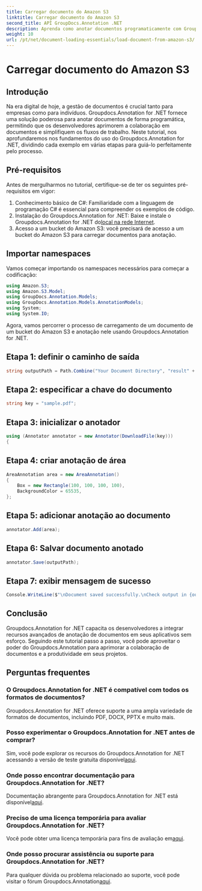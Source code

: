 ```yaml
---
title: Carregar documento do Amazon S3
linktitle: Carregar documento do Amazon S3
second_title: API GroupDocs.Annotation .NET
description: Aprenda como anotar documentos programaticamente com Groupdocs.Annotation for .NET. Tutorial passo a passo para integração perfeita.
weight: 10
url: /pt/net/document-loading-essentials/load-document-from-amazon-s3/
---
```


# Carregar documento do Amazon S3

## Introdução
Na era digital de hoje, a gestão de documentos é crucial tanto para empresas como para indivíduos. Groupdocs.Annotation for .NET fornece uma solução poderosa para anotar documentos de forma programática, permitindo que os desenvolvedores aprimorem a colaboração em documentos e simplifiquem os fluxos de trabalho. Neste tutorial, nos aprofundaremos nos fundamentos do uso do Groupdocs.Annotation for .NET, dividindo cada exemplo em várias etapas para guiá-lo perfeitamente pelo processo.
## Pré-requisitos
Antes de mergulharmos no tutorial, certifique-se de ter os seguintes pré-requisitos em vigor:
1. Conhecimento básico de C#: Familiaridade com a linguagem de programação C# é essencial para compreender os exemplos de código.
2.  Instalação do Groupdocs.Annotation for .NET: Baixe e instale o Groupdocs.Annotation for .NET do[local na rede Internet](https://releases.groupdocs.com/annotation/net/).
3. Acesso a um bucket do Amazon S3: você precisará de acesso a um bucket do Amazon S3 para carregar documentos para anotação.

## Importar namespaces
Vamos começar importando os namespaces necessários para começar a codificação:

```csharp
using Amazon.S3;
using Amazon.S3.Model;
using GroupDocs.Annotation.Models;
using GroupDocs.Annotation.Models.AnnotationModels;
using System;
using System.IO;
```


Agora, vamos percorrer o processo de carregamento de um documento de um bucket do Amazon S3 e anotação nele usando Groupdocs.Annotation for .NET.
## Etapa 1: definir o caminho de saída
```csharp
string outputPath = Path.Combine("Your Document Directory", "result" + Path.GetExtension("input.pdf"));
```
## Etapa 2: especificar a chave do documento
```csharp
string key = "sample.pdf";
```
## Etapa 3: inicializar o anotador
```csharp
using (Annotator annotator = new Annotator(DownloadFile(key)))
{
```
## Etapa 4: criar anotação de área
```csharp
AreaAnnotation area = new AreaAnnotation()
{
    Box = new Rectangle(100, 100, 100, 100),
    BackgroundColor = 65535,
};
```
## Etapa 5: adicionar anotação ao documento
```csharp
annotator.Add(area);
```
## Etapa 6: Salvar documento anotado
```csharp
annotator.Save(outputPath);
```
## Etapa 7: exibir mensagem de sucesso
```csharp
Console.WriteLine($"\nDocument saved successfully.\nCheck output in {outputPath}.");
```

## Conclusão
Groupdocs.Annotation for .NET capacita os desenvolvedores a integrar recursos avançados de anotação de documentos em seus aplicativos sem esforço. Seguindo este tutorial passo a passo, você pode aproveitar o poder do Groupdocs.Annotation para aprimorar a colaboração de documentos e a produtividade em seus projetos.
## Perguntas frequentes
### O Groupdocs.Annotation for .NET é compatível com todos os formatos de documentos?
Groupdocs.Annotation for .NET oferece suporte a uma ampla variedade de formatos de documentos, incluindo PDF, DOCX, PPTX e muito mais.
### Posso experimentar o Groupdocs.Annotation for .NET antes de comprar?
 Sim, você pode explorar os recursos do Groupdocs.Annotation for .NET acessando a versão de teste gratuita disponível[aqui](https://releases.groupdocs.com/).
### Onde posso encontrar documentação para Groupdocs.Annotation for .NET?
Documentação abrangente para Groupdocs.Annotation for .NET está disponível[aqui](https://tutorials.groupdocs.com/annotation/net/).
### Preciso de uma licença temporária para avaliar Groupdocs.Annotation for .NET?
 Você pode obter uma licença temporária para fins de avaliação em[aqui](https://purchase.groupdocs.com/temporary-license/).
### Onde posso procurar assistência ou suporte para Groupdocs.Annotation for .NET?
 Para qualquer dúvida ou problema relacionado ao suporte, você pode visitar o fórum Groupdocs.Annotation[aqui](https://forum.groupdocs.com/c/annotation/10).